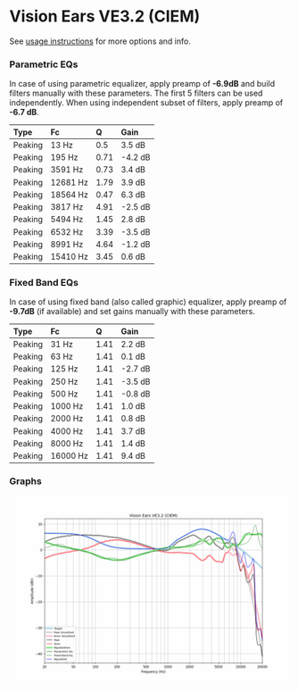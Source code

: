 # Vision Ears VE3.2 (CIEM)
See [usage instructions](https://github.com/jaakkopasanen/AutoEq#usage) for more options and info.

### Parametric EQs
In case of using parametric equalizer, apply preamp of **-6.9dB** and build filters manually
with these parameters. The first 5 filters can be used independently.
When using independent subset of filters, apply preamp of **-6.7 dB**.

| Type    | Fc       |    Q | Gain    |
|:--------|:---------|:-----|:--------|
| Peaking | 13 Hz    | 0.5  | 3.5 dB  |
| Peaking | 195 Hz   | 0.71 | -4.2 dB |
| Peaking | 3591 Hz  | 0.73 | 3.4 dB  |
| Peaking | 12681 Hz | 1.79 | 3.9 dB  |
| Peaking | 18564 Hz | 0.47 | 6.3 dB  |
| Peaking | 3817 Hz  | 4.91 | -2.5 dB |
| Peaking | 5494 Hz  | 1.45 | 2.8 dB  |
| Peaking | 6532 Hz  | 3.39 | -3.5 dB |
| Peaking | 8991 Hz  | 4.64 | -1.2 dB |
| Peaking | 15410 Hz | 3.45 | 0.6 dB  |

### Fixed Band EQs
In case of using fixed band (also called graphic) equalizer, apply preamp of **-9.7dB**
(if available) and set gains manually with these parameters.

| Type    | Fc       |    Q | Gain    |
|:--------|:---------|:-----|:--------|
| Peaking | 31 Hz    | 1.41 | 2.2 dB  |
| Peaking | 63 Hz    | 1.41 | 0.1 dB  |
| Peaking | 125 Hz   | 1.41 | -2.7 dB |
| Peaking | 250 Hz   | 1.41 | -3.5 dB |
| Peaking | 500 Hz   | 1.41 | -0.8 dB |
| Peaking | 1000 Hz  | 1.41 | 1.0 dB  |
| Peaking | 2000 Hz  | 1.41 | 0.8 dB  |
| Peaking | 4000 Hz  | 1.41 | 3.7 dB  |
| Peaking | 8000 Hz  | 1.41 | 1.4 dB  |
| Peaking | 16000 Hz | 1.41 | 9.4 dB  |

### Graphs
![](./Vision%20Ears%20VE3.2%20(CIEM).png)